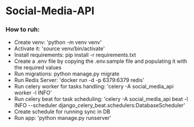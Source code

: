 # Social-Media-API

### How to ruh:
- Create venv: 'python -m venv venv'
- Activate it: 'source venv/bin/activate'
- Install requirements: pip install -r requirements.txt
- Create a .env file by copying the .env.sample file and populating it with the required values
- Run migrations: python manage.py migrate
- Run Redis Server: 'docker run -d -p 6379:6379 redis'
- Run celery worker for tasks handling: 'celery -A social_media_api worker -l INFO'
- Run celery beat for task scheduling: 'celery -A social_media_api beat -l INFO --scheduler django_celery_beat.schedulers:DatabaseScheduler'
- Create schedule for running sync in DB
- Run app: 'python manage.py runserver'